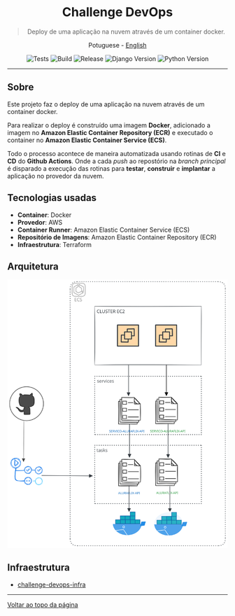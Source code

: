 <a id="top"></a>
<div align="center">

  # Challenge DevOps

  > Deploy de uma aplicação na nuvem através de um container docker.

  <a>Potuguese</a> -
  <a href="./README_en.md">English</a>

</div>

<div align="center" >

  ![Tests](https://img.shields.io/github/actions/workflow/status/jeff-pedro/challenge-devops-app/deployment.yml?branch=main&style=flat-square&label=test)
  ![Build](https://img.shields.io/github/actions/workflow/status/jeff-pedro/challenge-devops-app/ecs.yml?branch=main&style=flat-square)
  ![Release](https://img.shields.io/github/v/release/jeff-pedro/challenge-devops-app?display_name=tag&include_prereleases&style=flat-square)
  ![Django Version](https://img.shields.io/badge/Django-3.1.5-blueviolet?style=flat-square&logo=django)
  ![Python Version](https://img.shields.io/pypi/pyversions/Django?style=flat-square&logo=python&color=orange)
 
</div>

---

## Sobre
Este projeto faz o deploy de uma aplicação na nuvem através de um container docker.

Para realizar o deploy é construído uma imagem **Docker**, adicionado a imagem no **Amazon Elastic Container Repository (ECR)** e executado o container no **Amazon Elastic Container Service (ECS)**. 

Todo o processo acontece de maneira automatizada usando rotinas de **CI** e **CD** do **Github Actions**. Onde a cada _push_ ao repostório na _branch principal_ é disparado a execução das rotinas para **testar**, **construir** e **implantar** a aplicação no provedor da nuvem.


## Tecnologias usadas
- **Container**: Docker
- **Provedor**: AWS
- **Container Runner**: Amazon Elastic Container Service (ECS)
- **Repositório de Imagens**: Amazon Elastic Container Repository (ECR)
- **Infraestrutura**: Terraform


## Arquitetura
![arquitetura da solução](/docs/img/architecture.svg "imagem da arquitetura da solução")


## Infraestrutura
- [challenge-devops-infra](https://github.com/jeff-pedro/challenge-devops-infra)


---
[Voltar ao topo da página](#top)

